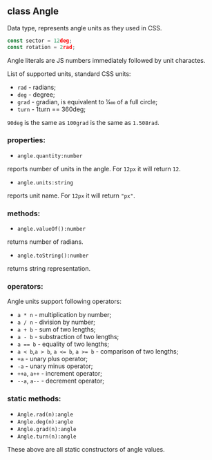 ## class Angle

Data type, represents angle units as they used in CSS.


```js
const sector = 12deg;
const rotation = 2rad;
```

Angle literals are JS numbers immediately followed by unit charactes.

List of supported units, standard CSS units: 

* `rad` - radians;
* `deg` - degree;
* `grad` - gradian, is equivalent to 1⁄400 of a full circle;
* `turn` - 1turn == 360deg;

`90deg` is the same as `100grad` is the same as `1.508rad`.

### properties:

* `angle.quantity:number`

reports number of units in the angle. For `12px` it will return `12`.

* `angle.units:string`

reports unit name. For `12px` it will return `"px"`.

### methods:

* `angle.valueOf():number`

returns number of radians.

* `angle.toString():number`

returns string representation.

### operators:

Angle units support following operators:

* `a * n` - multiplication by number;
* `a / n` - division by number; 
* `a + b` - sum of two lengths;
* `a - b` - substraction of two lengths;
* `a == b` - equality of two lengths;
* `a < b`,`a > b`, `a <= b`, `a >= b` - comparison of two lengths;
* `+a` - unary plus operator;
* `-a` - unary minus operator;
* `++a`, `a++` - increment operator;
* `--a`, `a--` - decrement operator;

### static methods:

 * `Angle.rad(n):angle`
 * `Angle.deg(n):angle`
 * `Angle.grad(n):angle`
 * `Angle.turn(n):angle`
 
 These above are all static constructors of angle values.